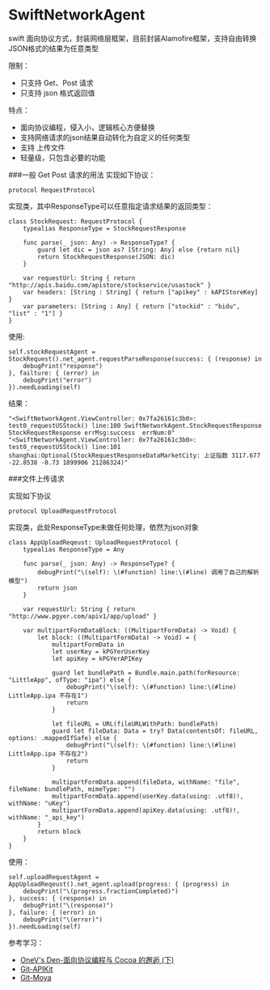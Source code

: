 # SwiftNetworkAgent
swift 面向协议方式，封装网络层框架，目前封装Alamofire框架，支持自由转换JSON格式的结果为任意类型

限制：

* 只支持 Get、Post 请求
* 只支持 json 格式返回值

特点：

* 面向协议编程，侵入小，逻辑核心方便替换
* 支持网络请求的json结果自动转化为自定义的任何类型
* 支持 上传文件
* 轻量级，只包含必要的功能


###一般 Get Post 请求的用法
实现如下协议：

```
protocol RequestProtocol 
```

实现类，其中ResponseType可以任意指定请求结果的返回类型：

```
class StockRequest: RequestProtocol {
    typealias ResponseType = StockRequestResponse
    
    func parse(_ json: Any) -> ResponseType? {
        guard let dic = json as? [String: Any] else {return nil}
        return StockRequestResponse(JSON: dic)
    }
    
    var requestUrl: String { return "http://apis.baidu.com/apistore/stockservice/usastock" }
    var headers: [String : String] { return ["apikey" : kAPIStoreKey] }
    var parameters: [String : Any] { return ["stockid" : "bidu", "list" : "1"] }
}
```


使用:

```
self.stockRequestAgent = StockRequest().net_agent.requestParseResponse(success: { (response) in
    debugPrint("response")
}, failture: { (error) in
    debugPrint("error")
}).needLoading(self)
```

结果：

```
"<SwiftNetworkAgent.ViewController: 0x7fa26161c3b0>: test0_requestUSStock() line:100 SwiftNetworkAgent.StockRequestResponse  StockRequestResponse errMsg:success  errNum:0"
"<SwiftNetworkAgent.ViewController: 0x7fa26161c3b0>: test0_requestUSStock() line:101 shanghai:Optional(StockRequestResponseDataMarketCity: 上证指数 3117.677 -22.8538 -0.73 1899906 21286324)"
```

###文件上传请求

实现如下协议

```
protocol UploadRequestProtocol
```

实现类，此处ResponseType未做任何处理，依然为json对象

```
class AppUploadReqeust: UploadRequestProtocol {
    typealias ResponseType = Any
    
    func parse(_ json: Any) -> ResponseType? {
        debugPrint("\(self): \(#function) line:\(#line) 调用了自己的解析模型")
        return json
    }
    
    var requestUrl: String { return "http://www.pgyer.com/apiv1/app/upload" }
    
    var multipartFormDataBlock: ((MultipartFormData) -> Void) {
        let block: ((MultipartFormData) -> Void) = {
            multipartFormData in
            let userKey = kPGYerUserKey
            let apiKey = kPGYerAPIKey
            
            guard let bundlePath = Bundle.main.path(forResource: "LittleApp", ofType: "ipa") else {
                debugPrint("\(self): \(#function) line:\(#line) LittleApp.ipa 不存在1")
                return
            }
            
            let fileURL = URL(fileURLWithPath: bundlePath)
            guard let fileData: Data = try? Data(contentsOf: fileURL, options: .mappedIfSafe) else {
                debugPrint("\(self): \(#function) line:\(#line) LittleApp.ipa 不存在2")
                return
            }
            
            multipartFormData.append(fileData, withName: "file", fileName: bundlePath, mimeType: "")
            multipartFormData.append(userKey.data(using: .utf8)!, withName: "uKey")
            multipartFormData.append(apiKey.data(using: .utf8)!, withName: "_api_key")
        }
        return block
    }
}
```
使用：

```
self.uploadRequestAgent = AppUploadReqeust().net_agent.upload(progress: { (progress) in
    debugPrint("\(progress.fractionCompleted)")
}, success: { (response) in
    debugPrint("\(response)")
}, failure: { (error) in
    debugPrint("\(error)")
}).needLoading(self)
```

参考学习：

* [OneV's Den-面向协议编程与 Cocoa 的邂逅 (下)](https://onevcat.com/2016/12/pop-cocoa-2/)
* [Git-APIKit](https://github.com/ishkawa/APIKit)
* [Git-Moya](https://github.com/Moya/Moya)

